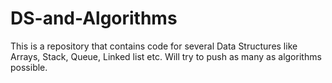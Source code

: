 # DS-and-Algorithms
This is a repository that contains code for several Data Structures like Arrays, Stack, Queue, Linked list etc. 
Will try to push as many as algorithms possible.
